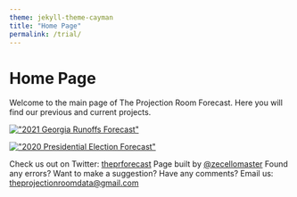 ```yaml
---
theme: jekyll-theme-cayman
title: "Home Page"
permalink: /trial/
---
```


# Home Page
Welcome to the main page of The Projection Room Forecast. Here you will find our previous and current projects.


[!["2021 Georgia Runoffs Forecast"][1]][2]

[1]: https://raw.githubusercontent.com/zecellomaster/the-projection-room/master/Preview%20Photos/Georgia%20Runoffs.png
[2]: https://theprforecast.com/




[!["2020 Presidential Election Forecast"][3]][4]

[3]: https://raw.githubusercontent.com/zecellomaster/the-projection-room/master/Preview%20Photos/Presidential%20Election.png
[4]: https://theprforecast.com/president-2020/


Check us out on Twitter: [theprforecast](https://twitter.com/theprforecast)
Page built by [@zecellomaster](https://twitter.com/zecellomaster)
Found any errors? Want to make a suggestion? Have any comments? Email us: [theprojectionroomdata@gmail.com](mailto:theprojectionroomdata@gmail.com)
